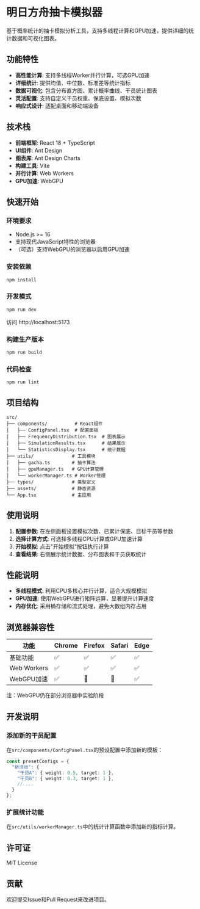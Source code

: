 # 明日方舟抽卡模拟器

基于概率统计的抽卡模拟分析工具，支持多线程计算和GPU加速，提供详细的统计数据和可视化图表。

## 功能特性

- **高性能计算**: 支持多线程Worker并行计算，可选GPU加速
- **详细统计**: 提供均值、中位数、标准差等统计指标
- **数据可视化**: 包含分布直方图、累计概率曲线、干员统计图表
- **灵活配置**: 支持自定义干员权重、保底设置、模拟次数
- **响应式设计**: 适配桌面和移动端设备

## 技术栈

- **前端框架**: React 18 + TypeScript
- **UI组件**: Ant Design
- **图表库**: Ant Design Charts
- **构建工具**: Vite
- **并行计算**: Web Workers
- **GPU加速**: WebGPU

## 快速开始

### 环境要求

- Node.js >= 16
- 支持现代JavaScript特性的浏览器
- （可选）支持WebGPU的浏览器以启用GPU加速

### 安装依赖

```bash
npm install
```

### 开发模式

```bash
npm run dev
```

访问 http://localhost:5173

### 构建生产版本

```bash
npm run build
```

### 代码检查

```bash
npm run lint
```

## 项目结构

```
src/
├── components/          # React组件
│   ├── ConfigPanel.tsx  # 配置面板
│   ├── FrequencyDistribution.tsx  # 图表展示
│   ├── SimulationResults.tsx      # 结果展示
│   └── StatisticsDisplay.tsx      # 统计数据
├── utils/              # 工具模块
│   ├── gacha.ts        # 抽卡算法
│   ├── gpuManager.ts   # GPU计算管理
│   └── workerManager.ts # Worker管理
├── types/              # 类型定义
├── assets/             # 静态资源
└── App.tsx             # 主应用
```

## 使用说明

1. **配置参数**: 在左侧面板设置模拟次数、已累计保底、目标干员等参数
2. **选择计算方式**: 可选择多线程CPU计算或GPU加速计算
3. **开始模拟**: 点击"开始模拟"按钮执行计算
4. **查看结果**: 右侧展示统计数据、分布图表和干员获取统计

## 性能说明

- **多线程模式**: 利用CPU多核心并行计算，适合大规模模拟
- **GPU加速**: 使用WebGPU进行矩阵运算，显著提升计算速度
- **内存优化**: 采用桶存储和流式处理，避免大数组内存占用

## 浏览器兼容性

| 功能 | Chrome | Firefox | Safari | Edge |
|------|--------|---------|---------|------|
| 基础功能 | ✅ | ✅ | ✅ | ✅ |
| Web Workers | ✅ | ✅ | ✅ | ✅ |
| WebGPU加速 | ✅ | 🚧 | 🚧 | ✅ |

注：WebGPU仍在部分浏览器中实验阶段

## 开发说明

### 添加新的干员配置

在`src/components/ConfigPanel.tsx`的预设配置中添加新的模板：

```typescript
const presetConfigs = {
  "新活动": {
    "干员A": { weight: 0.5, target: 1 },
    "干员B": { weight: 0.3, target: 1 },
    // ...
  }
};
```

### 扩展统计功能

在`src/utils/workerManager.ts`中的统计计算函数中添加新的指标计算。

## 许可证

MIT License

## 贡献

欢迎提交Issue和Pull Request来改进项目。
